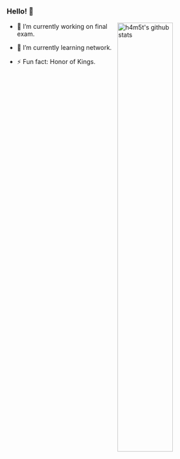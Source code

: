 
### Hello! 👋
<img align="right" alt="h4m5t's github stats" width="50%" src="https://github-readme-stats.vercel.app/api?username=h4m5t&show_icons=true">


- 🔭 I’m currently working on final exam.

- 🌱 I’m currently learning network.

- ⚡ Fun fact: Honor of Kings.
